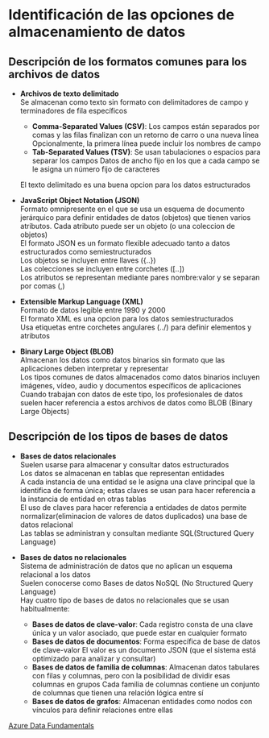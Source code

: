 # Identificación de las opciones de almacenamiento de datos

## Descripción de los formatos comunes para los archivos de datos

- **Archivos de texto delimitado** \
Se almacenan como texto sin formato con delimitadores de campo y terminadores de fila específicos
    - **Comma-Separated Values (CSV)**: Los campos están separados por comas y las filas finalizan con un retorno de carro o una nueva línea
                                  Opcionalmente, la primera línea puede incluir los nombres de campo
    - **Tab-Separated Values (TSV)**: Se usan tabulaciones o espacios para separar los campos
                                Datos de ancho fijo en los que a cada campo se le asigna un número fijo de caracteres 
                                
    El texto delimitado es una buena opcion para los datos estructurados

- **JavaScript Object Notation (JSON)** \
Formato omnipresente en el que se usa un esquema de documento jerárquico para definir entidades de datos (objetos) que tienen varios atributos. 
Cada atributo puede ser un objeto (o una coleccion de objetos) \
El formato JSON es un formato flexible adecuado tanto a datos estructurados como semiestructurados \
Los objetos se incluyen entre llaves ({..}) \
Las colecciones se incluyen entre corchetes ([..]) \
Los atributos se representan mediante pares nombre:valor y se separan por comas (,)

- **Extensible Markup Language (XML)** \
Formato de datos legible entre 1990 y 2000\
El formato XML es una opcion para los datos semiestructurados \
Usa etiquetas entre corchetes angulares (../) para definir elementos y atributos

- **Binary Large Object (BLOB)** \
Almacenan los datos como datos binarios sin formato que las aplicaciones deben interpretar y representar \
Los tipos comunes de datos almacenados como datos binarios incluyen imágenes, vídeo, audio y documentos específicos de aplicaciones \
Cuando trabajan con datos de este tipo, los profesionales de datos suelen hacer referencia a estos archivos de datos como BLOB (Binary Large Objects)

## Descripción de los tipos de bases de datos

- **Bases de datos relacionales** \
Suelen usarse para almacenar y consultar datos estructurados \
Los datos se almacenan en tablas que representan entidades \
A cada instancia de una entidad se le asigna una clave principal que la identifica de forma única; estas claves se usan para hacer referencia a la instancia de entidad en otras tablas \
El uso de claves para hacer referencia a entidades de datos permite normalizar(eliminacion de valores de datos duplicados) una base de datos relacional \
Las tablas se administran y consultan mediante SQL(Structured Query Language)

- **Bases de datos no relacionales** \
Sistema de administración de datos que no aplican un esquema relacional a los datos \
Suelen conocerse como Bases de datos NoSQL (No Structured Query Language) \
Hay cuatro tipo de bases de datos no relacionales que se usan habitualmente:
    - **Bases de datos de clave-valor**: Cada registro consta de una clave única y un valor asociado, que puede estar en cualquier formato
    - **Bases de datos de documentos**: Forma específica de base de datos de clave-valor
                                        El valor es un documento JSON (que el sistema está optimizado para analizar y consultar)
    - **Bases de datos de familia de columnas**: Almacenan datos tabulares con filas y columnas, pero con la posibilidad de dividir esas columnas en grupos
                                                 Cada familia de columnas contiene un conjunto de columnas que tienen una relación lógica entre sí
    - **Bases de datos de grafos**: Almacenan entidades como nodos con vínculos para definir relaciones entre ellas

[Azure Data Fundamentals](../README.md)